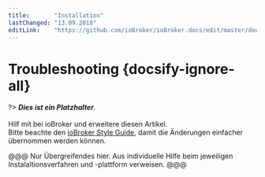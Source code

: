 ```yaml
---
title:       "Installation"
lastChanged: "13.09.2018"
editLink:    "https://github.com/ioBroker/ioBroker.docs/edit/master/docs/install/help.md"
---
```


# Troubleshooting {docsify-ignore-all}

?> ***Dies ist ein Platzhalter***. 
   <br><br>
   Hilf mit bei ioBroker und erweitere diesen Artikel.  
   Bitte beachte den [ioBroker Style Guide](appendix/style_guide), 
   damit die Änderungen einfacher übernommen werden können.

@@@ Nur Übergreifendes hier. Aus individuelle Hilfe beim jeweiligen
Instalaltionsverfahren und -plattform verweisen.  @@@
